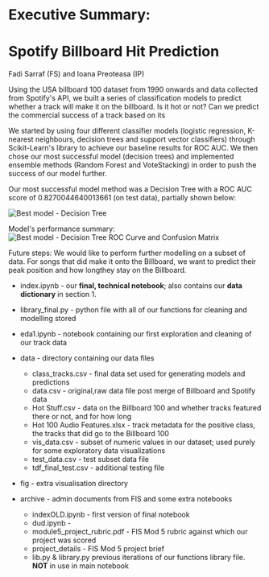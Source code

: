 # Executive Summary:
# Spotify Billboard Hit Prediction
Fadi Sarraf (FS) and Ioana Preoteasa (IP)

Using the USA billboard 100 dataset from 1990 onwards and data collected from Spotify's API, we built a series of classification models to predict whether a track will make it on the billboard. Is it hot or not? Can we predict the commercial success of a track based on its 

We started by using four different classifier models (logistic regression, K-nearest neighbours, decision trees and support vector classifiers) through Scikit-Learn's library to achieve our baseline results for ROC AUC. We then chose our most successful model (decision trees) and implemented ensemble methods (Random Forest and VoteStacking) in order to push the success of our model further. 

Our most successful model method was a Decision Tree with a ROC AUC score of 0.8270044640013661 (on test data), partially shown below:

![Best model - Decision Tree](https://github.com/Ioana-P/Spotify_Billboard_prediction/tree/master/fig/dec_tree.jpg)

Model's performance summary:
![Best model - Decision Tree ROC Curve and Confusion Matrix](https://github.com/Ioana-P/Spotify_Billboard_prediction/tree/master/fig/dec_tree_roc_curve.jpg)



Future steps:
We would like to perform further modelling on a subset of data. For songs that did make it onto the Billboard, we want to predict their peak position and how longthey stay on the Billboard. 

* index.ipynb - our **final, technical notebook**; also contains our **data dictionary** in section 1.
* library_final.py - python file with all of our functions for cleaning and modelling stored
* eda1.ipynb - notebook containing our first exploration and cleaning of our track data

* data - directory containing our data files
    * class_tracks.csv - final data set used for generating models and predictions
    * data.csv - original,raw data file post merge of Billboard and Spotify data
    * Hot Stuff.csv - data on the Billboard 100 and whether tracks featured there or not, and for how long
    * Hot 100 Audio Features.xlsx - track metadata for the positive class, the tracks that did go to the Billboard 100
    * vis_data.csv - subset of numeric values in our dataset; used purely for some exploratory data visualizations
    * test_data.csv - test subset data file
    * tdf_final_test.csv - additional testing file

* fig - extra visualisation directory
* archive - admin documents from FIS and some extra notebooks
    * indexOLD.ipynb - first version of final notebook
    * dud.ipynb - 
    * module5_project_rubric.pdf - FIS Mod 5 rubric against which our project was scored
    * project_details - FIS Mod 5 project brief
    * lib.py & library.py previous iterations of our functions library file. **NOT** in use in main notebook
    
